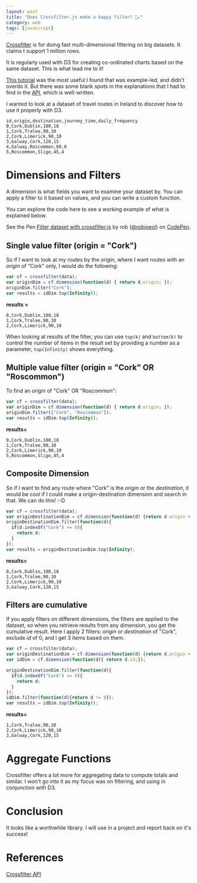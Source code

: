 ```yaml
---
layout: post
title: "Does Crossfilter.js make a happy filter? 💫✏️"
category: web
tags: [javascript]
---
```


[Crossfilter](https://square.github.io/crossfilter/) is for doing fast multi-dimensional filtering on big datasets. It claims t support 1 million rows.

It is regularly used with D3 for creating co-ordinated charts based on the same dataset. This is what lead me to it!

[This tutorial](http://animateddata.co.uk/articles/crossfilter/) was the most useful I found that was example-led, and didn't overdo it. But there was some blank spots in the explanations that I had to find in the [API](https://github.com/square/crossfilter/wiki/API-Reference), which is well-written.

I wanted to look at a dataset of travel routes in Ireland to discover how to use it properly with D3.

```
id,origin,destination,journey_time,daily_frequency
0,Cork,Dublin,180,18
1,Cork,Tralee,90,10
2,Cork,Limerick,90,10
3,Galway,Cork,120,15
4,Galway,Roscommon,60,6
5,Roscommon,Sligo,45,4
```

# Dimensions and Filters

A dimension is what fields you want to examine your dataset by. You can apply a filter to it based on values, and you can write a custom function.

You can explore the code here to see a working example of what is explained below.

<p data-height="265" data-theme-id="0" data-slug-hash="qKOGvg" data-default-tab="result" data-user="robjoeol" data-embed-version="2" data-pen-title="Filter dataset with crossfilter.js" class="codepen">See the Pen <a href="https://codepen.io/robjoeol/pen/qKOGvg/">Filter dataset with crossfilter.js</a> by rob (<a href="https://codepen.io/robjoeol">@robjoeol</a>) on <a href="https://codepen.io">CodePen</a>.</p>
<script async src="https://static.codepen.io/assets/embed/ei.js"></script>

## Single value filter (origin = "Cork")

So if I want to look at my routes by the *origin*, where I want routes with an *origin* of "Cork" only, I would do the following:

```javascript
var cf = crossfilter(data);
var originDim = cf.dimension(function(d) { return d.origin; });
originDim.filter("Cork");
var results = idDim.top(Infinity));
```

**results =**
```
0,Cork,Dublin,180,18
1,Cork,Tralee,90,10
2,Cork,Limerick,90,10
```

When looking at results of the filter, you can use ```top(k)``` and ```bottom(k)``` to control the number of items in the result set by providing a number as a parameter,  ```top(Infinity)``` shows everything.

## Multiple value filter (origin = "Cork" OR "Roscommon")

To find an *origin* of "Cork" OR "Roscommon":

```javascript
var cf = crossfilter(data);
var originDim = cf.dimension(function(d) { return d.origin; });
originDim.filter(["Cork", "Roscommon"]);
var results = idDim.top(Infinity));
```

**results=**
```
0,Cork,Dublin,180,18
1,Cork,Tralee,90,10
2,Cork,Limerick,90,10
5,Roscommon,Sligo,45,4
```

## Composite Dimension

So if I want to find any route where "Cork" is the *origin* or the *destination*, it would be cool if I could make a origin-destination dimension and search in that. We can do this! :-D

```javascript
var cf = crossfilter(data);
var originDestinationDim = cf.dimension(function(d) {return d.origin + '-' + d.destination;});
originDestinationDim.filter(function(d){
  if(d.indexOf("Cork") >= 0){
    return d;
  }
});
var results = originDestinationDim.top(Infinity);
```

**results=**
```
0,Cork,Dublin,180,18
1,Cork,Tralee,90,10
2,Cork,Limerick,90,10
3,Galway,Cork,120,15
```

## Filters are cumulative

If you apply filters on different dimensions, the filters are applied to the dataset, so when you retrieve results from any dimension, you get the cumulative result. Here I apply 2 filters: *origin* or *destination* of "Cork", exclude *id* of 0, and I get 3 items based on them.

```javascript
var cf = crossfilter(data);
var originDestinationDim = cf.dimension(function(d) {return d.origin + '-' + d.destination;});
var idDim = cf.dimension(function(d){ return d.id;});

originDestinationDim.filter(function(d){
  if(d.indexOf("Cork") >= 0){
    return d;
  }
});
idDim.filter(function(d){return d != 0});
var results = idDim.top(Infinity));
```

**results=**
```
1,Cork,Tralee,90,10
2,Cork,Limerick,90,10
3,Galway,Cork,120,15
```

# Aggregate Functions

Crossfilter offers a lot more for aggregating data to compute totals and similar. I won't go into it as my focus was on filtering, and using in conjunction with D3.

# Conclusion

It looks like a worthwhile library. I will use in a project and report back on it's success!

# References

[Crossfilter API](https://github.com/square/crossfilter/wiki/API-Reference)
